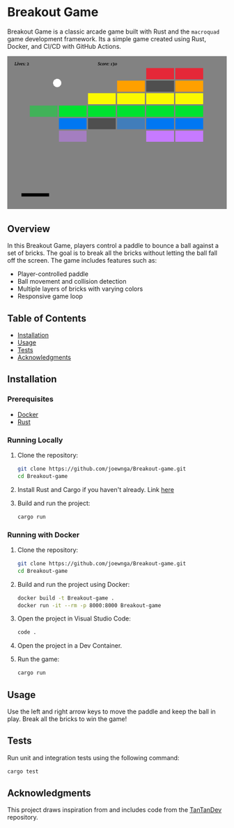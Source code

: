 # Breakout Game

Breakout Game is a classic arcade game built with Rust and the `macroquad` game development framework. Its a simple game created using Rust, Docker, and CI/CD with GitHub Actions.

![Breakout Game](assets/images/breakout_game.png)

## Overview

In this Breakout Game, players control a paddle to bounce a ball against a set of bricks. The goal is to break all the bricks without letting the ball fall off the screen. The game includes features such as:

- Player-controlled paddle
- Ball movement and collision detection
- Multiple layers of bricks with varying colors
- Responsive game loop

## Table of Contents

- [Installation](#installation)
- [Usage](#usage)
- [Tests](#tests)
- [Acknowledgments](#acknowledgments)

## Installation

### Prerequisites

- [Docker](https://www.docker.com/get-started)
- [Rust](https://www.rust-lang.org/tools/install)


### Running Locally

1. Clone the repository:

    ```sh
    git clone https://github.com/joewnga/Breakout-game.git
    cd Breakout-game
    ```

2. Install Rust and Cargo if you haven't already. Link [here](https://www.rust-lang.org/tools/install)


3. Build and run the project:

    ```sh
    cargo run
    ```


### Running with Docker

1. Clone the repository:

    ```sh
    git clone https://github.com/joewnga/Breakout-game.git
    cd Breakout-game
    ```

2. Build and run the project using Docker:

    ```sh
    docker build -t Breakout-game .
    docker run -it --rm -p 8000:8000 Breakout-game
    ```

3. Open the project in Visual Studio Code:

    ```sh
    code .
    ```

4. Open the project in a Dev Container.

5. Run the game:

    ```sh
    cargo run
    ```

## Usage

Use the left and right arrow keys to move the paddle and keep the ball in play. Break all the bricks to win the game!



## Tests

Run unit and integration tests using the following command:

```sh
cargo test
```

## Acknowledgments

This project draws inspiration from and includes code from the [TanTanDev](https://github.com/TanTanDev/breakout_tutorial) repository.
